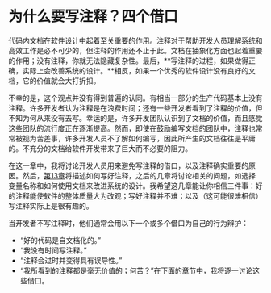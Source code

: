 # 为什么要写注释？四个借口

代码内文档在软件设计中起着至关重要的作用。注释对于帮助开发人员理解系统和高效工作是必不可少的，但注释的作用还不止于此。文档在抽象化方面也起着重要的作用；没有注释，你就无法隐藏复杂性。最后，**写注释的过程，如果做得正确，实际上会改善系统的设计。**相反，如果一个优秀的软件设计没有良好的文档，它的价值就会大打折扣。

不幸的是，这个观点并没有得到普遍的认同。有相当一部分的生产代码基本上没有注释。许多开发者认为注释是在浪费时间；还有一些开发者看到了注释的价值，但不知为何从来没有去写。幸运的是，许多开发团队认识到了文档的价值，而且感觉这些团队的流行度正在逐渐提高。然而，即使在鼓励编写文档的团队中，注释也常常被视为苦差事，许多开发人员不了解如何编写，因此所产生的文档往往是平庸的。不充分的文档给软件开发带来了巨大而不必要的阻力。

在这一章中，我将讨论开发人员用来避免写注释的借口，以及注释确实重要的原因。然后，[第13章](../di-shi-san-zhang-ping-lun-ying-gai-miao-shu-na-xie-zai-dai-ma-zhong-bu-ming-xian-de-dong-xi/zhu-shi-ying-gai-miao-shu-na-xie-zai-dai-ma-zhong-bu-ming-xian-de-dong-xi.md)将描述如何写好注释，之后的几章将讨论相关的问题，如选择变量名称和如何使用文档来改进系统的设计。我希望这几章能让你相信三件事：好的注释能使软件的整体质量大为改观；写好注释并不难；以及（这可能很难相信）写注释实际上是很有趣的。

当开发者不写注释时，他们通常会用以下一个或多个借口为自己的行为辩护：

* “好的代码是自文档化的。”
* “我没有时间写注释。”
* “注释会过时并变得具有误导性。”
* “我所看到的注释都是毫无价值的；何苦？”在下面的章节中，我将逐一讨论这些借口。
